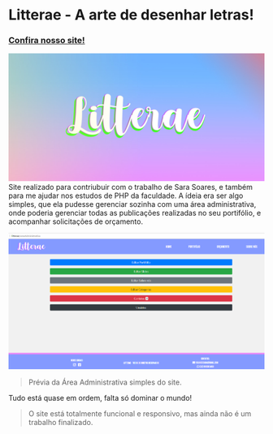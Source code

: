 # Litterae - A arte de desenhar letras!
  
 ### [Confira nosso site!](https:/litterae.ga/home)


![](Logo.jpg)
Site realizado para contriubuir com o trabalho de Sara Soares, e também para me ajudar nos estudos de PHP da faculdade.
A ídeia era ser algo simples, que ela pudesse gerenciar sozinha com uma área administrativa, onde poderia gerenciar todas as publicações realizadas no seu portifólio, e acompanhar solicitações de orçamento.


![](preview.gif)
>Prévia da Área Administrativa simples do site.



Tudo está quase em ordem, falta só dominar o mundo!
>O site está totalmente funcional e responsivo, mas ainda não é um trabalho finalizado.



